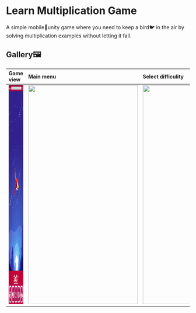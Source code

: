 # Learn Multiplication Game

A simple mobile📱unity game where you need to keep a bird🐦 in the air by solving multiplication examples without letting it fall.

## Gallery🖼️

| Game view | Main menu | Select difficulity | Game over |
|:----------|:----------|:-------------------|:----------|
|  <img width="300" height="600" src=".github/demo.gif">   | <img width="300" height="600" src=".github/demo3.png">  | <img width="300" height="600" src=".github/demo2.png">   | <img width="300" height="600" src=".github/demo1.png">  |
